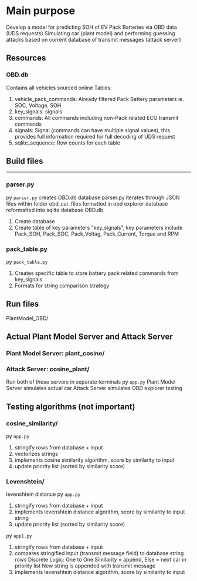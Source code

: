 # Main purpose
Develop a model for predicting SOH of EV Pack Batteries via OBD data (UDS requests)
Simulating car (plant model) and performing guessing attacks based on current database of transmit messages (attack server) 

## Resources
### OBD.db
Contains all vehicles sourced online 
Tables:
1) vehicle_pack_commands: Already filtered Pack Battery parameters ie. SOC, Voltage, SOH
2) key_signals: signals
3) commands: All commands including non-Pack related ECU transmit commands
4) signals: Signal (commands can have multiple signal values), this provides full information required for full decoding of UDS request
5) sqlite_sequence: Row counts for each table

## Build files
---
### parser.py
py `parser.py` creates OBD.db database
parser.py iterates through JSON files within folder obd_car_files 
formatted in obd explorer database reformatted into sqlite database OBD.db

1) Create database
2) Create table of key parameters "key_signals", key parameters include 
    Pack_SOH, Pack_SOC, Pack_Voltag, Pack_Current, Torque and RPM

### pack_table.py
py `pack_table.py`
1) Creates specific table to store battery pack related commands from key_signals
2) Formats for string comparison strategy

## Run files
PlantModel_OBD/

## Actual Plant Model Server and Attack Server
### Plant Model Server: plant_cosine/
### Attack Server: cosine_plant/ 
Run both of these servers in separate terminals
py `app.py` 
Plant Model Server simulates actual car
Attack Server simulates OBD explorer testing


## Testing algorithms (not important)
### cosine_similarity/
py `app.py` 
1) stringify rows from database + input 
2) vectorizes strings
3) implements cosine similarity algorithm, score by similarity to input 
4) update priority list (sorted by similarity score)

### Levenshtein/
levenshtein distance 
py `app.py`
1) stringify rows from database + input 
2) implements levenshtein distance algorithm, score by similarity to input string
3) update priority list (sorted by similarity score)

py `app1.py`
1) stringify rows from database + input 
2) compares stringified input (transmit message field) to database string rows
    Discrete Logic: One to One Similarity = append, Else = next car in priority list
    New string is appended with transmit message
3) implements levenshtein distance algorithm, score by similarity to input 
